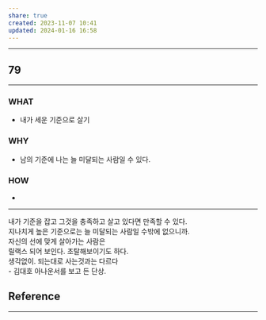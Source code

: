 ```yaml
---
share: true
created: 2023-11-07 10:41
updated: 2024-01-16 16:58
---
```


---
## 79
---
### WHAT
- 내가 세운 기준으로 살기
### WHY
- 남의 기준에 나는 늘 미달되는 사람일 수 있다.
### HOW
- 
---

내가 기준을 잡고 그것을 충족하고 살고 있다면 만족할 수 있다.  
지나치게 높은 기준으로는 늘 미달되는 사람일 수밖에 없으니까.  
자신의 선에 맞게 살아가는 사람은  
릴랙스 되어 보인다. 초탈해보이기도 하다.  
생각없이. 되는대로 사는것과는 다르다  
\- 김대호 아나운서를 보고 든 단상.



## Reference
---
